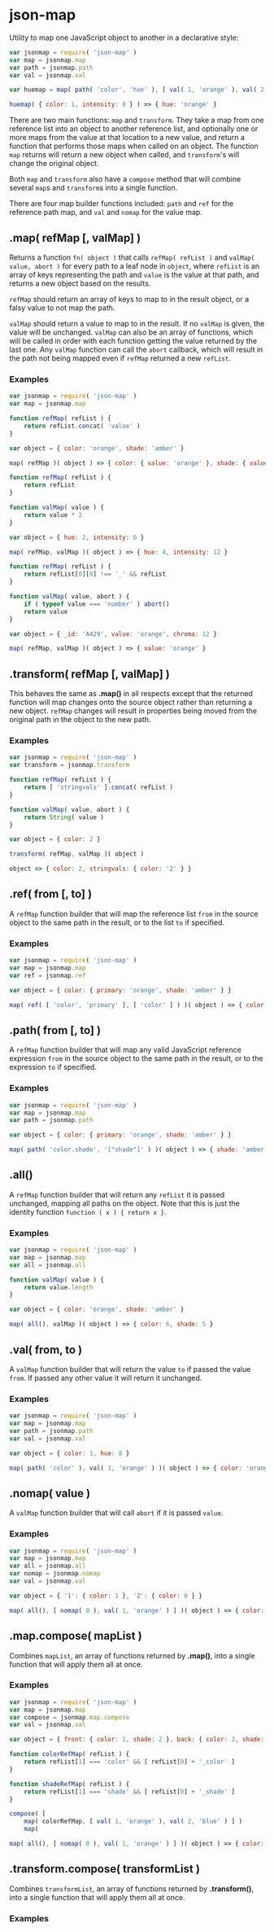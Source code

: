 # json-map

Utility to map one JavaScript object to another in a declarative style:

```js
var jsonmap = require( 'json-map' )
var map = jsonmap.map
var path = jsonmap.path
var val = jsonmap.val

var huemap = map( path( 'color', 'hue' ), [ val( 1, 'orange' ), val( 2, 'blue' ) ] )

huemap( { color: 1, intensity: 8 } ) => { hue: 'orange' }
```

There are two main functions: `map` and `transform`. They take a map from one reference list into an object to another reference list, and optionally one or more maps from the value at that location to a new value, and return a function that performs those maps when called on an object. The function `map` returns will return a new object when called, and `transform`'s will change the original object.

Both `map` and `transform` also have a `compose` method that will combine several `map`s and `transform`s into a single function.

There are four map builder functions included: `path` and `ref` for the reference path map, and `val` and `nomap` for the value map.

## .map( refMap [, valMap] )

Returns a function `fn( object )` that calls `refMap( refList )` and `valMap( value, abort )` for every path to a leaf node in `object`, where `refList` is an array of keys representing the path and `value` is the value at that path, and returns a new object based on the results.

`refMap` should return an array of keys to map to in the result object, or a falsy value to not map the path.

`valMap` should return a value to map to in the result. If no `valMap` is given, the value will be unchanged. `valMap` can also be an array of functions, which will be called in order with each function getting the value returned by the last one. Any `valMap` function can call the `abort` callback, which will result in the path not being mapped even if `refMap` returned a new `refList`.

### Examples

```js
var jsonmap = require( 'json-map' )
var map = jsonmap.map
```

```js
function refMap( refList ) {
	return refList.concat( 'value' )
}

var object = { color: 'orange', shade: 'amber' }

map( refMap )( object ) => { color: { value: 'orange' }, shade: { value: 'amber' } }
```

```js
function refMap( refList ) {
	return refList
}

function valMap( value ) {
	return value * 2
}

var object = { hue: 2, intensity: 6 }

map( refMap, valMap )( object ) => { hue: 4, intensity: 12 }
```

```js
function refMap( refList ) {
	return refList[0][0] !== '_' && refList
}

function valMap( value, abort ) {
	if ( typeof value === 'number' ) abort()
    return value
}

var object = { _id: 'A429', value: 'orange', chroma: 12 }

map( refMap, valMap )( object ) => { value: 'orange' }
```

## .transform( refMap [, valMap] )

This behaves the same as **.map()** in all respects except that the returned function will map changes onto the source object rather than returning a new object. `refMap` changes will result in properties being moved from the original path in the object to the new path.

### Examples

```js
var jsonmap = require( 'json-map' )
var transform = jsonmap.transform

function refMap( refList ) {
	return [ 'stringvals' ].concat( refList )
}

function valMap( value, abort ) {
    return String( value )
}

var object = { color: 2 }

transform( refMap, valMap )( object )

object => { color: 2, stringvals: { color: '2' } }
```

## .ref( from [, to] )

A `refMap` function builder that will map the reference list `from` in the source object to the same path in the result, or to the list `to` if specified.

### Examples

```js
var jsonmap = require( 'json-map' )
var map = jsonmap.map
var ref = jsonmap.ref

var object = { color: { primary: 'orange', shade: 'amber' } }

map( ref( [ 'color', 'primary' ], [ 'color' ] ) )( object ) => { color: 'orange' }
```

## .path( from [, to] )

A `refMap` function builder that will map any valid JavaScript reference expression `from` in the source object to the same path in the result, or to the expression `to` if specified.


### Examples

```js
var jsonmap = require( 'json-map' )
var map = jsonmap.map
var path = jsonmap.path

var object = { color: { primary: 'orange', shade: 'amber' } }

map( path( 'color.shade', '["shade"]' ) )( object ) => { shade: 'amber' }
```

## .all()

A `refMap` function builder that will return any `refList` it is passed unchanged, mapping all paths on the object. Note that this is just the identity function `function ( x ) { return x }`.


### Examples

```js
var jsonmap = require( 'json-map' )
var map = jsonmap.map
var all = jsonmap.all

function valMap( value ) {
	return value.length
}

var object = { color: 'orange', shade: 'amber' }

map( all(), valMap )( object ) => { color: 6, shade: 5 }
```

## .val( from, to )

A `valMap` function builder that will return the value `to` if passed the value `from`. If passed any other value it will return it unchanged.

### Examples

```js
var jsonmap = require( 'json-map' )
var map = jsonmap.map
var path = jsonmap.path
var val = jsonmap.val

var object = { color: 1, hue: 8 }

map( path( 'color' ), val( 1, 'orange' ) )( object ) => { color: 'orange' }
```

## .nomap( value )

A `valMap` function builder that will call `abort` if it is passed `value`.

### Examples

```js
var jsonmap = require( 'json-map' )
var map = jsonmap.map
var all = jsonmap.all
var nomap = jsonmap.nomap
var val = jsonmap.val

var object = { '1': { color: 1 }, '2': { color: 0 } }

map( all(), [ nomap( 0 ), val( 1, 'orange' ) ] )( object ) => { color: 'orange' }
```

## .map.compose( mapList )

Combines `mapList`, an array of functions returned by **.map()**, into a single function that will apply them all at once.

### Examples

```js
var jsonmap = require( 'json-map' )
var map = jsonmap.map
var compose = jsonmap.map.compose
var val = jsonmap.val

var object = { front: { color: 1, shade: 2 }, back: { color: 2, shade: 1 } }

function colorRefMap( refList ) {
	return refList[1] === 'color' && [ refList[0] + '_color' ]
}

function shadeRefMap( refList ) {
	return refList[1] === 'shade' && [ refList[0] + '_shade' ]
}

compose( [
	map( colorRefMap, [ val( 1, 'orange' ), val( 2, 'blue' ) ] )
    map( 

map( all(), [ nomap( 0 ), val( 1, 'orange' ) ] )( object ) => { color: 'orange' }
```

## .transform.compose( transformList )

Combines `transformList`, an array of functions returned by **.transform()**, into a single function that will apply them all at once.

### Examples

```js

```